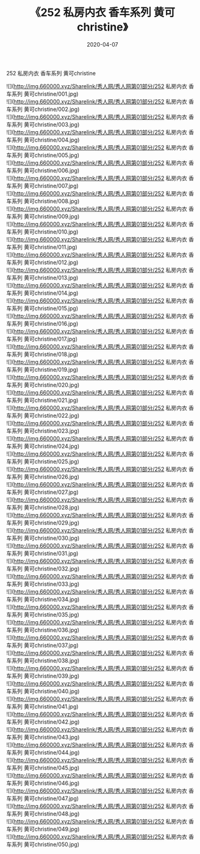 ﻿---
layout: post
title:  《252 私房内衣 香车系列 黄可christine》
date:   2020-04-07
img: http://img.660000.xyz/Sharelink/秀人网/秀人网第01部分/252 私房内衣 香车系列 黄可christine/000.jpg
categories: [美女, 清纯, 唯美]
---

252 私房内衣 香车系列 黄可christine

  ![](http://img.660000.xyz/Sharelink/秀人网/秀人网第01部分/252 私房内衣 香车系列 黄可christine/001.jpg) <br> ![](http://img.660000.xyz/Sharelink/秀人网/秀人网第01部分/252 私房内衣 香车系列 黄可christine/002.jpg) <br> ![](http://img.660000.xyz/Sharelink/秀人网/秀人网第01部分/252 私房内衣 香车系列 黄可christine/003.jpg) <br> ![](http://img.660000.xyz/Sharelink/秀人网/秀人网第01部分/252 私房内衣 香车系列 黄可christine/004.jpg) <br> ![](http://img.660000.xyz/Sharelink/秀人网/秀人网第01部分/252 私房内衣 香车系列 黄可christine/005.jpg) <br> ![](http://img.660000.xyz/Sharelink/秀人网/秀人网第01部分/252 私房内衣 香车系列 黄可christine/006.jpg) <br> ![](http://img.660000.xyz/Sharelink/秀人网/秀人网第01部分/252 私房内衣 香车系列 黄可christine/007.jpg) <br> ![](http://img.660000.xyz/Sharelink/秀人网/秀人网第01部分/252 私房内衣 香车系列 黄可christine/008.jpg) <br> ![](http://img.660000.xyz/Sharelink/秀人网/秀人网第01部分/252 私房内衣 香车系列 黄可christine/009.jpg) <br> ![](http://img.660000.xyz/Sharelink/秀人网/秀人网第01部分/252 私房内衣 香车系列 黄可christine/010.jpg) <br> ![](http://img.660000.xyz/Sharelink/秀人网/秀人网第01部分/252 私房内衣 香车系列 黄可christine/011.jpg) <br> ![](http://img.660000.xyz/Sharelink/秀人网/秀人网第01部分/252 私房内衣 香车系列 黄可christine/012.jpg) <br> ![](http://img.660000.xyz/Sharelink/秀人网/秀人网第01部分/252 私房内衣 香车系列 黄可christine/013.jpg) <br> ![](http://img.660000.xyz/Sharelink/秀人网/秀人网第01部分/252 私房内衣 香车系列 黄可christine/014.jpg) <br> ![](http://img.660000.xyz/Sharelink/秀人网/秀人网第01部分/252 私房内衣 香车系列 黄可christine/015.jpg) <br> ![](http://img.660000.xyz/Sharelink/秀人网/秀人网第01部分/252 私房内衣 香车系列 黄可christine/016.jpg) <br> ![](http://img.660000.xyz/Sharelink/秀人网/秀人网第01部分/252 私房内衣 香车系列 黄可christine/017.jpg) <br> ![](http://img.660000.xyz/Sharelink/秀人网/秀人网第01部分/252 私房内衣 香车系列 黄可christine/018.jpg) <br> ![](http://img.660000.xyz/Sharelink/秀人网/秀人网第01部分/252 私房内衣 香车系列 黄可christine/019.jpg) <br> ![](http://img.660000.xyz/Sharelink/秀人网/秀人网第01部分/252 私房内衣 香车系列 黄可christine/020.jpg) <br> ![](http://img.660000.xyz/Sharelink/秀人网/秀人网第01部分/252 私房内衣 香车系列 黄可christine/021.jpg) <br> ![](http://img.660000.xyz/Sharelink/秀人网/秀人网第01部分/252 私房内衣 香车系列 黄可christine/022.jpg) <br> ![](http://img.660000.xyz/Sharelink/秀人网/秀人网第01部分/252 私房内衣 香车系列 黄可christine/023.jpg) <br> ![](http://img.660000.xyz/Sharelink/秀人网/秀人网第01部分/252 私房内衣 香车系列 黄可christine/024.jpg) <br> ![](http://img.660000.xyz/Sharelink/秀人网/秀人网第01部分/252 私房内衣 香车系列 黄可christine/025.jpg) <br> ![](http://img.660000.xyz/Sharelink/秀人网/秀人网第01部分/252 私房内衣 香车系列 黄可christine/026.jpg) <br> ![](http://img.660000.xyz/Sharelink/秀人网/秀人网第01部分/252 私房内衣 香车系列 黄可christine/027.jpg) <br> ![](http://img.660000.xyz/Sharelink/秀人网/秀人网第01部分/252 私房内衣 香车系列 黄可christine/028.jpg) <br> ![](http://img.660000.xyz/Sharelink/秀人网/秀人网第01部分/252 私房内衣 香车系列 黄可christine/029.jpg) <br> ![](http://img.660000.xyz/Sharelink/秀人网/秀人网第01部分/252 私房内衣 香车系列 黄可christine/030.jpg) <br> ![](http://img.660000.xyz/Sharelink/秀人网/秀人网第01部分/252 私房内衣 香车系列 黄可christine/031.jpg) <br> ![](http://img.660000.xyz/Sharelink/秀人网/秀人网第01部分/252 私房内衣 香车系列 黄可christine/032.jpg) <br> ![](http://img.660000.xyz/Sharelink/秀人网/秀人网第01部分/252 私房内衣 香车系列 黄可christine/033.jpg) <br> ![](http://img.660000.xyz/Sharelink/秀人网/秀人网第01部分/252 私房内衣 香车系列 黄可christine/034.jpg) <br> ![](http://img.660000.xyz/Sharelink/秀人网/秀人网第01部分/252 私房内衣 香车系列 黄可christine/035.jpg) <br> ![](http://img.660000.xyz/Sharelink/秀人网/秀人网第01部分/252 私房内衣 香车系列 黄可christine/036.jpg) <br> ![](http://img.660000.xyz/Sharelink/秀人网/秀人网第01部分/252 私房内衣 香车系列 黄可christine/037.jpg) <br> ![](http://img.660000.xyz/Sharelink/秀人网/秀人网第01部分/252 私房内衣 香车系列 黄可christine/038.jpg) <br> ![](http://img.660000.xyz/Sharelink/秀人网/秀人网第01部分/252 私房内衣 香车系列 黄可christine/039.jpg) <br> ![](http://img.660000.xyz/Sharelink/秀人网/秀人网第01部分/252 私房内衣 香车系列 黄可christine/040.jpg) <br> ![](http://img.660000.xyz/Sharelink/秀人网/秀人网第01部分/252 私房内衣 香车系列 黄可christine/041.jpg) <br> ![](http://img.660000.xyz/Sharelink/秀人网/秀人网第01部分/252 私房内衣 香车系列 黄可christine/042.jpg) <br> ![](http://img.660000.xyz/Sharelink/秀人网/秀人网第01部分/252 私房内衣 香车系列 黄可christine/043.jpg) <br> ![](http://img.660000.xyz/Sharelink/秀人网/秀人网第01部分/252 私房内衣 香车系列 黄可christine/044.jpg) <br> ![](http://img.660000.xyz/Sharelink/秀人网/秀人网第01部分/252 私房内衣 香车系列 黄可christine/045.jpg) <br> ![](http://img.660000.xyz/Sharelink/秀人网/秀人网第01部分/252 私房内衣 香车系列 黄可christine/046.jpg) <br> ![](http://img.660000.xyz/Sharelink/秀人网/秀人网第01部分/252 私房内衣 香车系列 黄可christine/047.jpg) <br> ![](http://img.660000.xyz/Sharelink/秀人网/秀人网第01部分/252 私房内衣 香车系列 黄可christine/048.jpg) <br> ![](http://img.660000.xyz/Sharelink/秀人网/秀人网第01部分/252 私房内衣 香车系列 黄可christine/049.jpg) <br> ![](http://img.660000.xyz/Sharelink/秀人网/秀人网第01部分/252 私房内衣 香车系列 黄可christine/050.jpg) <br>